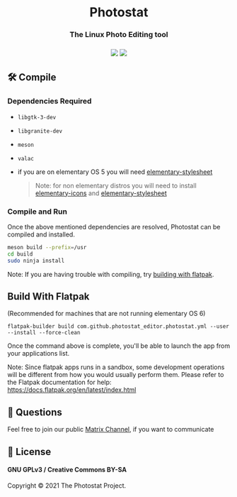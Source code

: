 <h1 align="center"> Photostat </h1>
<h3 align="center"> The Linux Photo Editing tool </h3>
<h3 align="center">
  <img src="https://github.com/PhotostatEditor/Photostat/actions/workflows/build.yml/badge.svg" />
  <img src="https://github.com/PhotostatEditor/Photostat/actions/workflows/lint.yml/badge.svg" />
</h3>


## :hammer_and_wrench: Compile

### Dependencies Required

- `libgtk-3-dev`
- `libgranite-dev`
- `meson`
- `valac`
- if you are on elementary OS 5 you will need [elementary-stylesheet](https://github.com/elementary/stylesheet)

  > Note: for non elementary distros you will need to install [elementary-icons](https://github.com/elementary/icons) and [elementary-stylesheet](https://github.com/elementary/stylesheet)

### Compile and Run

Once the above mentioned dependencies are resolved, Photostat can be compiled and installed.

```sh
meson build --prefix=/usr
cd build
sudo ninja install
```

Note: If you are having trouble with compiling, try [building with flatpak](#build-with-flatpak).

## Build With Flatpak

(Recommended for machines that are not running elementary OS 6)

`flatpak-builder build com.github.photostat_editor.photostat.yml --user --install --force-clean`

Once the command above is complete, you'll be able to launch the app from your applications list.

Note: Since flatpak apps runs in a sandbox, some development operations will be different from how you would usually perform them. Please refer to the Flatpak documentation for help: https://docs.flatpak.org/en/latest/index.html

## :thinking: Questions

Feel free to join our public [Matrix Channel](https://app.element.io/#/room/#photostat:matrix.org), if you want to communicate

## 📜 License

#### GNU GPLv3 / Creative Commons BY-SA

Copyright © 2021 The Photostat Project.
